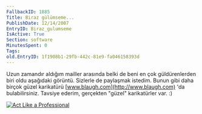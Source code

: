```yaml
---
FallbackID: 1885
Title: Biraz gülümseme...
PublishDate: 12/14/2007
EntryID: Biraz_gulumseme
IsActive: True
Section: software
MinutesSpent: 0
Tags: 
old.EntryID: 1f1908b1-29fb-442c-81e9-fa046158393d
---
```

Uzun zamandır aldığım mailler arasında belki de beni en çok
güldürenlerden biri oldu aşağıdaki görüntü. Sizlerle de paylaşmak
istedim. Bunun gibi daha birçok güzel karikatürü
[www.blaugh.com](http://www.blaugh.com) 'da bulabilirsiniz. Tavsiye
ederim, gerçekten "güzel" karikatürler var. :)

[![Act Like a
Professional](http://blaugh.com/cartoons/070104_booger-blogger.gif "Act Like a Professional")](http://blaugh.com/2007/01/04/act-like-a-professional)


